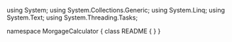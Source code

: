 ﻿using System;
using System.Collections.Generic;
using System.Linq;
using System.Text;
using System.Threading.Tasks;

namespace MorgageCalculator
{
    class README
    {
    }
}
